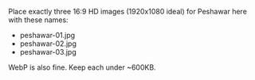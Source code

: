 Place exactly three 16:9 HD images (1920x1080 ideal) for Peshawar here with these names:

- peshawar-01.jpg
- peshawar-02.jpg
- peshawar-03.jpg

WebP is also fine. Keep each under ~600KB.

